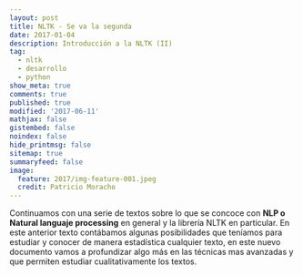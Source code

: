 ```yaml
---
layout: post
title: NLTK - Se va la segunda
date: 2017-01-04
description: Introducción a la NLTK (II)
tag:
  - nltk
  - desarrollo
  - python
show_meta: true
comments: true
published: true
modified: '2017-06-11'
mathjax: false
gistembed: false
noindex: false
hide_printmsg: false
sitemap: true
summaryfeed: false
image:
  feature: 2017/img-feature-001.jpeg
  credit: Patricio Moracho
---
```


Continuamos con una serie de textos sobre lo que se concoce con **NLP o Natural
languaje processing** en general y la librería NLTK en particular. En este
anterior texto contábamos algunas posibilidades que teníamos para estudiar y
conocer de manera estadística cualquier texto, en este nuevo documento vamos a
profundizar algo más en las técnicas mas avanzadas y que permiten estudiar
cualitativamente los textos.


